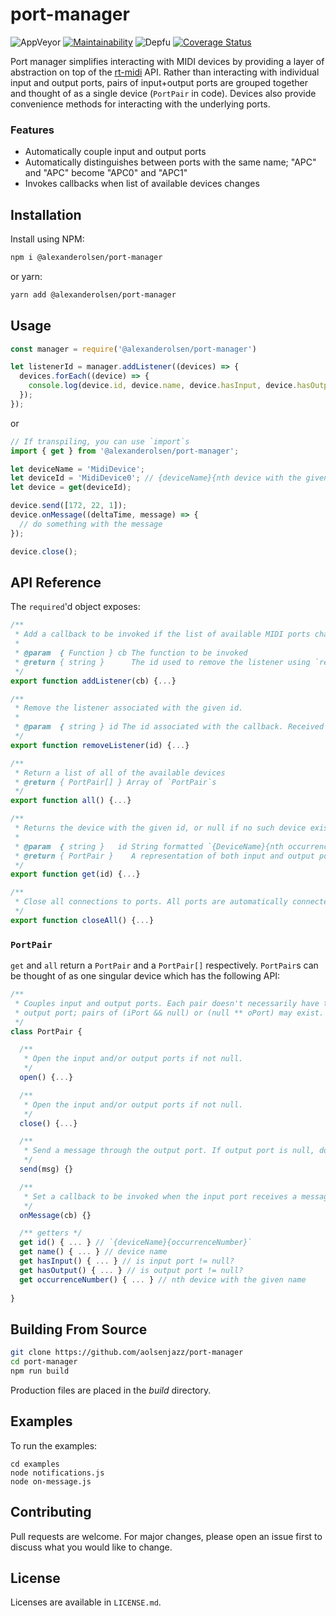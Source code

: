 # port-manager

![AppVeyor](https://img.shields.io/appveyor/build/aolsenjazz/midi-port-manager)
[![Maintainability](https://api.codeclimate.com/v1/badges/8e80dd774b35110358de/maintainability)](https://codeclimate.com/github/aolsenjazz/midi-port-manager/maintainability)
![Depfu](https://img.shields.io/depfu/aolsenjazz/port-manager)
[![Coverage Status](https://coveralls.io/repos/github/aolsenjazz/midi-port-manager/badge.svg?branch=main)](https://coveralls.io/github/aolsenjazz/port-manager?branch=main)

Port manager simplifies interacting with MIDI devices by providing a layer of abstraction on top of the [rt-midi](https://www.npmjs.com/package/midi) API. Rather than interacting with individual input and output ports, pairs of input+output ports are grouped together and thought of as a single device (`PortPair` in code). Devices also provide convenience methods for interacting with the underlying ports.

### Features
- Automatically couple input and output ports
- Automatically distinguishes between ports with the same name; "APC" and "APC" become "APC0" and "APC1"
- Invokes callbacks when list of available devices changes

## Installation

Install using NPM:
```bash
npm i @alexanderolsen/port-manager
```
or yarn:
```bash
yarn add @alexanderolsen/port-manager
```

## Usage

```javascript
const manager = require('@alexanderolsen/port-manager')

let listenerId = manager.addListener((devices) => {
  devices.forEach((device) => {
    console.log(device.id, device.name, device.hasInput, device.hasOutput);
  });
});
```
or
```javascript
// If transpiling, you can use `import`s
import { get } from '@alexanderolsen/port-manager';

let deviceName = 'MidiDevice';
let deviceId = 'MidiDevice0'; // {deviceName}{nth device with the given name}
let device = get(deviceId);

device.send([172, 22, 1]);
device.onMessage((deltaTime, message) => {
  // do something with the message
});

device.close();
```

## API Reference

The `required`'d object exposes:
```javascript
/**
 * Add a callback to be invoked if the list of available MIDI ports changes.
 *
 * @param  { Function } cb The function to be invoked
 * @return { string }      The id used to remove the listener using `removeListener(id)`
 */
export function addListener(cb) {...}

/**
 * Remove the listener associated with the given id.
 *
 * @param  { string } id The id associated with the callback. Received from `addListener(cb)`
 */
export function removeListener(id) {...}

/**
 * Return a list of all of the available devices
 * @return { PortPair[] } Array of `PortPair`s
 */
export function all() {...}

/**
 * Returns the device with the given id, or null if no such device exists.
 * 
 * @param  { string }   id String formatted `{DeviceName}{nth occurrence of device (if multiple devices with same name)}`
 * @return { PortPair }    A representation of both input and output ports
 */
export function get(id) {...}

/**
 * Close all connections to ports. All ports are automatically connected when available ports change.
 */
export function closeAll() {...}
```

### `PortPair`
`get` and `all` return a `PortPair` and a `PortPair[]` respectively. `PortPair`s can be thought of as one singular device which has the following API:

````javascript
/**
 * Couples input and output ports. Each pair doesn't necessarily have to have both an input and
 * output port; pairs of (iPort && null) or (null ** oPort) may exist.
 */
class PortPair {

  /**
   * Open the input and/or output ports if not null.
   */
  open() {...}

  /**
   * Open the input and/or output ports if not null.
   */
  close() {...}

  /**
   * Send a message through the output port. If output port is null, does nothing.
   */
  send(msg) {}

  /**
   * Set a callback to be invoked when the input port receives a message. If input port is null, does nothing.
   */
  onMessage(cb) {}

  /** getters */
  get id() { ... } // `{deviceName}{occurrenceNumber}`
  get name() { ... } // device name
  get hasInput() { ... } // is input port != null?
  get hasOutput() { ... } // is output port != null?
  get occurrenceNumber() { ... } // nth device with the given name
  
}
````

## Building From Source

```bash
git clone https://github.com/aolsenjazz/port-manager
cd port-manager
npm run build
```

Production files are placed in the *build* directory.

## Examples

To run the examples:
````shell
cd examples
node notifications.js
node on-message.js
````

## Contributing
Pull requests are welcome. For major changes, please open an issue first to discuss what you would like to change.

## License

Licenses are available in `LICENSE.md`.